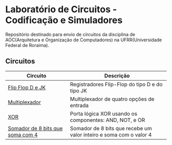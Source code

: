 # Laboratório de Circuitos - Codificação e Simuladores

Repositório destinado para envio de circuitos da disciplina de AOC(Arquitetura e Organização de Computadores) na UFRR(Universidade Federal de Roraima).

## Circuitos

| Circuito                                             | Descrição                                                          |
|--------------------------------------                |--------------------------------------------------------------------|
| [Flip Flop D e JK](Componente%2001/)                 | Registradores Flip-Flop do tipo D e do tipo JK                     |
| [Multiplexador](Componente%2002/)                    | Multiplexador de quatro opções de entrada                          |
| [XOR](Componente%2003/)                              | Porta lógica XOR usando os componentes: AND, NOT, e OR             |
| [Somador de 8 bits que soma com 4](Componente%2004/) | Somador de 8 bits que recebe um valor inteiro e soma com o valor 4 |
